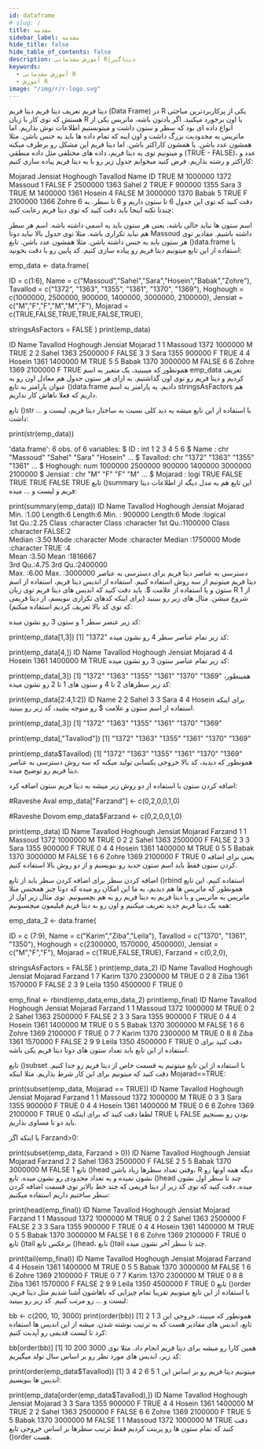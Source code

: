 ```yaml
---
id: dataframe
# slug: /
title: مقدمه
sidebar_label: مقدمه
hide_title: false
hide_table_of_contents: false
description: آموزش مقدماتی R|دیتاگیر
keywords:
  - آموزش مقدماتی R
  - آموزش R
image: "/img/r/r-logo.svg"
---
```


دیتا فریم
تعریف دیتا فریم
دیتا فریم (Data Frame) در R یکی از پرکاربردترین مباحثی هستش که توی کار با زبان R با اون برخورد میکنید. اگر یادتون باشه، ماتریس یکی از انواع داده ای بود که سطر و ستون داشت و میتونستیم اطلاعات توش بذاریم. اما ماتریس یه محدودیت بزرگ داشت و اون اینه که تمام داده ها باید یه جنس باشن. مثلا همشون عدد باشن. یا همشون کاراکتر باشن. اما دیتا فریم این مشکل رو برطرف میکنه و میتونیم توی یه دیتا فریم، داده های مختلفی مثل داده منطقی (TRUE - FALSE)، عدد و کاراکتر و رشته بذاریم. فرض کنید میخوایم جدول زیر رو با یه دیتا فریم پیاده سازی کنیم:

Mojarad	Jensiat	Hoghough	Tavallod	Name	ID
TRUE	M	1000000	1372	Massoud	1
FALSE	F	2500000	1363	Sahel	2
TRUE	F	900000	1355	Sara	3
TRUE	M	1400000	1361	Hosein	4
FALSE	M	3000000	1370	Babak	5
TRUE	F	2100000	1366	Zohre	6
دقت کنید که توی این جدول 6 تا ستون داریم و 6 تا سطر. به چندتا نکته اینجا باید دقت کنید که توی دیتا فریم رعایت کنید:

اسم ستون ها نباید خالی باشه، یعنی هر ستون باید یه اسمی داشته باشه.
اسم هر سطر هم نباید تکراری باشه. مثلا توی جدول بالا نباید دوتا Massoud داشته باشیم.
مقادیر توی هر ستون باید یه جنس داشته باشن. مثلا همشون عدد باشن.
تابع ()data.frame
با استفاده از این تابع میتونیم دیتا فریم رو پیاده سازی کنیم. کد پایین رو با دقت بخونید:

emp_data <- data.frame(
   
   ID = c(1:6), 
   Name = c("Massoud","Sahel","Sara","Hosein","Babak","Zohre"),
   Tavallod = c("1372", "1363", "1355", "1361", "1370", "1369"),
   Hoghough = c(1000000, 2500000, 900000, 1400000, 3000000, 2100000),
   Jensiat = c("M","F","F","M","M","F"),
   Mojarad = c(TRUE,FALSE,TRUE,TRUE,FALSE,TRUE),
   
   stringsAsFactors = FALSE
 )
 print(emp_data) 
 
 ID    Name Tavallod Hoghough Jensiat Mojarad
 1  1 Massoud     1372  1000000       M    TRUE
 2  2   Sahel     1363  2500000       F   FALSE
 3  3    Sara     1355   900000       F    TRUE
 4  4  Hosein     1361  1400000       M    TRUE
 5  5   Babak     1370  3000000       M   FALSE
 6  6   Zohre     1369  2100000       F    TRUE
همونطور که میبینید، یک متغیر به اسم emp_data تعریف کردیم و دیتا فریم رو توی اون گذاشتیم. به ازای هر ستون جدول هم معادل اون رو به عنوان پارامتر به تابع ()data.frame دادیم. یه پارامتر به اسم stringsAsFactors هم داریم که فعلا باهاش کار نداریم.

تابع ()str
با استفاده از این تابع میشه یه دید کلی نسبت به ساختار دیتا فریم، لیست و ... داشت:

print(str(emp_data))
 
 'data.frame':	6 obs. of  6 variables:
   $ ID      : int  1 2 3 4 5 6
 $ Name    : chr  "Massoud" "Sahel" "Sara" "Hosein" ...
 $ Tavallod: chr  "1372" "1363" "1355" "1361" ...
 $ Hoghough: num  1000000 2500000 900000 1400000 3000000 2100000
 $ Jensiat : chr  "M" "F" "F" "M" ...
 $ Mojarad : logi  TRUE FALSE TRUE TRUE FALSE TRUE
تابع ()summary
این تابع هم یه مدل دیگه از اطلاعات دیتا فریم و لیست و ... میده:

print(summary(emp_data))
 ID           Name             Tavallod            Hoghough         Jensiat           Mojarad       
 Min.   :1.00   Length:6           Length:6           Min.   : 900000   Length:6           Mode :logical  
 1st Qu.:2.25   Class :character   Class :character   1st Qu.:1100000   Class :character   FALSE:2        
 Median :3.50   Mode  :character   Mode  :character   Median :1750000   Mode  :character   TRUE :4        
 Mean   :3.50                                         Mean   :1816667                                     
 3rd Qu.:4.75                                         3rd Qu.:2400000                                     
 Max.   :6.00                                         Max.   :3000000
دسترسی به عناصر دیتا فریم
برای دسترسی به عناصر دیتا فریم میتونیم از سه روش استفاده کنیم. استفاده از اندیس دیتا فریم، استفاده از اسم ستون و یا استفاده از علامت $. باید دقت کنید که اندیس های دیتا فریم توی زبان R از 1 شروع میشن. مثال های زیر رو ببینید (برای اینکه کدهای تکراری ننویسم، از دیتا فریمی که توی کد بالا تعریف کردیم استفاده میکنم):

کد زیر عنصر سطر 1 و ستون 3 رو نشون میده:

print(emp_data[1,3]) 
 [1] "1372"
کد زیر تمام عناصر سطر 4 رو نشون میده:

print(emp_data[4,])
 ID   Name Tavallod Hoghough Jensiat Mojarad
 4  4 Hosein     1361  1400000       M    TRUE
کد زیر تمام عناصر ستون 3 رو نشون میده:

print(emp_data[,3])
 [1] "1372" "1363" "1355" "1361" "1370" "1369"
همینطور، کد زیر سطرهای 2 تا 4 و ستون های 1 تا 2 رو نشون میده:

print(emp_data[2:4,1:2])
   ID   Name
 2  2  Sahel
 3  3   Sara
 4  4 Hosein
برای اینکه استفاده از اسم ستون و علامت $ رو متوجه بشید، کد زیر رو ببینید.

print(emp_data[,3])
 [1] "1372" "1363" "1355" "1361" "1370" "1369"
 
 print(emp_data[,"Tavallod"])
 [1] "1372" "1363" "1355" "1361" "1370" "1369"
 
 print(emp_data$Tavallod)
 [1] "1372" "1363" "1355" "1361" "1370" "1369"
همونطور که دیدید، کد بالا خروجی یکسانی تولید میکنه که سه روش دسترسی به عناصر دیتا فریم رو توضیح میده.

اضافه کردن ستون
با استفاده از دو روش زیر میشه به دیتا فریم ستون اضافه کرد:

#Raveshe Aval
 emp_data["Farzand"] <- c(0,2,0,0,1,0)
 
 #Raveshe Dovom
 emp_data$Farzand <- c(0,2,0,0,1,0)
 
 print(emp_data)
 ID    Name Tavallod Hoghough Jensiat Mojarad Farzand
 1  1 Massoud     1372  1000000       M    TRUE       0
 2  2   Sahel     1363  2500000       F   FALSE       2
 3  3    Sara     1355   900000       F    TRUE       0
 4  4  Hosein     1361  1400000       M    TRUE       0
 5  5   Babak     1370  3000000       M   FALSE       1
 6  6   Zohre     1369  2100000       F    TRUE       0
یعنی برای اضافه کردن ستون فقط باید اسم ستون جدید رو بنویسیم و از دو روش بالا استفاده کنیم.

اضافه کردن سطر
برای اضافه کردن سطر باید از تابع ()rbind استفاده کنیم. این تابع همونطور که ماتریس ها هم دیدیم، به ما این امکان رو میده که دوتا چیز همجنس مثلا ماتریس به ماتریس و یا دیتا فریم به دیتا فریم رو به هم بچسبونیم. توی مثال زیر اول از همه یک دیتا فریم جدید تعریف میکنیم و اون رو به دیتا فریم قبلیمون میچسبونیم:

emp_data_2 <- data.frame(
   
   ID = c (7:9), 
   Name = c("Karim","Ziba","Leila"),
   Tavallod = c("1370", "1361", "1350"),
   Hoghough = c(2300000, 1570000, 4500000),
   Jensiat = c("M","F","F"),
   Mojarad = c(TRUE,FALSE,TRUE),
   Farzand = c(0,2,0),
   
   stringsAsFactors = FALSE
 )
 print(emp_data_2)
 ID  Name Tavallod Hoghough Jensiat Mojarad Farzand
 1  7 Karim     1370  2300000       M    TRUE       0
 2  8  Ziba     1361  1570000       F   FALSE       2
 3  9 Leila     1350  4500000       F    TRUE       0
 
 emp_final <- rbind(emp_data,emp_data_2)
 print(emp_final)
 ID    Name Tavallod Hoghough Jensiat Mojarad Farzand
 1  1 Massoud     1372  1000000       M    TRUE       0
 2  2   Sahel     1363  2500000       F   FALSE       2
 3  3    Sara     1355   900000       F    TRUE       0
 4  4  Hosein     1361  1400000       M    TRUE       0
 5  5   Babak     1370  3000000       M   FALSE       1
 6  6   Zohre     1369  2100000       F    TRUE       0
 7  7   Karim     1370  2300000       M    TRUE       0
 8  8    Ziba     1361  1570000       F   FALSE       2
 9  9   Leila     1350  4500000       F    TRUE       0
دقت کنید برای استفاده از این تابع باید تعداد ستون های دوتا دیتا فریم یکی باشه.

تابع ()subset
با استفاده از این تابع میتونیم یه قسمت خاص از دیتا فریم رو جدا کنیم. دقت کنید که میتونیم برای این کار شرط بذاریم. مثلا اینکه Mojarad==TRUE:

print(subset(emp_data, Mojarad == TRUE))
 ID    Name Tavallod Hoghough Jensiat Mojarad Farzand
 1  1 Massoud     1372  1000000       M    TRUE       0
 3  3    Sara     1355   900000       F    TRUE       0
 4  4  Hosein     1361  1400000       M    TRUE       0
 6  6   Zohre     1369  2100000       F    TRUE       0
لطفا دقت کنید که برای اینکه TRUE یا FALSE بودن رو بسنجیم باید دو تا مساوی بذاریم.

یا اینکه اگر Farzand>0:

print(subset(emp_data, Farzand > 0))
 ID  Name Tavallod Hoghough Jensiat Mojarad Farzand
 2  2 Sahel     1363  2500000       F   FALSE       2
 5  5 Babak     1370  3000000       M   FALSE       1
تابع ()head
وقتی تعداد سطرها زیاد باشن، R دیگه همه اونها رو نشون نمیده و یه تعداد محدودی رو نشون میده. تابع ()head چند تا سطر اول نشون میده. دقت کنید که توی کد زیر از دیتا فریمی که چند خط بالاتر توی قسمت اضافه کردن سطر ساختیم داریم استفاده میکنیم:

print(head(emp_final))
 ID    Name Tavallod Hoghough Jensiat Mojarad Farzand
 1  1 Massoud     1372  1000000       M    TRUE       0
 2  2   Sahel     1363  2500000       F   FALSE       2
 3  3    Sara     1355   900000       F    TRUE       0
 4  4  Hosein     1361  1400000       M    TRUE       0
 5  5   Babak     1370  3000000       M   FALSE       1
 6  6   Zohre     1369  2100000       F    TRUE       0
تابع ()tail
برعکس تابع ()head، تابع ()tail چند تا سطر آخر نشون میده.

print(tail(emp_final))
 ID   Name Tavallod Hoghough Jensiat Mojarad Farzand
 4  4 Hosein     1361  1400000       M    TRUE       0
 5  5  Babak     1370  3000000       M   FALSE       1
 6  6  Zohre     1369  2100000       F    TRUE       0
 7  7  Karim     1370  2300000       M    TRUE       0
 8  8   Ziba     1361  1570000       F   FALSE       2
 9  9  Leila     1350  4500000       F    TRUE       0
تابع ()order
با استفاده از این تابع میتونیم تقریبا تمام چیزایی که باهاشون آشنا شدیم مثل دیتا فریم، لیست و ... رو مرتب کنیم. کد زیر رو ببینید:

bb <- c(200, 10, 3000)
 print(order(bb))
 [1] 2 1 3
همونطور که میبیند، خروجی این تابع، اندیس های مقادیر هست که به ترتیب نوشته شدن. میشه از این اندیس ها استفاده کرد تا لیست قدیمی رو آپدیت کنیم:

bb[order(bb)]
 [1] 10 200 3000
همین کارا رو میشه برای دیتا فریم انجام داد. مثلا توی کد زیر، اندیس های مورد نظر رو بر اساس سال تولد میگیریم:

print(order(emp_data$Tavallod))
 [1] 3 4 2 6 5 1
میتونیم دیتا فریم رو بر اساس این اندیس ها بنویسیم:

print(emp_data[order(emp_data$Tavallod),])
 ID    Name Tavallod Hoghough Jensiat Mojarad
 3  3    Sara     1355   900000       F    TRUE
 4  4  Hosein     1361  1400000       M    TRUE
 2  2   Sahel     1363  2500000       F   FALSE
 6  6   Zohre     1369  2100000       F    TRUE
 5  5   Babak     1370  3000000       M   FALSE
 1  1 Massoud     1372  1000000       M    TRUE
دقت کنید که تمام ستون ها رو پرینت کردیم فقط ترتیب سطرها بر اساس خروجی تابع ()order هست.